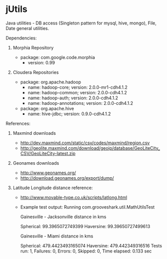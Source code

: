 jUtils
======

Java utilities - DB access (Singleton pattern for mysql, hive, mongo), File, Date general utilities.

Dependencies:

1. Morphia Repository  

    * package: com.google.code.morphia  
        - version: 0.99

2. Cloudera Repositories  

    * package: org.apache.hadoop  
        - name: hadoop-core; version: 2.0.0-mr1-cdh4.1.2  
        - name: hadoop-common; version: 2.0.0-cdh4.1.2  
        - name: hadoop-auth; version: 2.0.0-cdh4.1.2  
        - name: hadoop-annotations; version: 2.0.0-cdh4.1.2  
    * package: org.apache.hive  
        - name: hive-jdbc; version: 0.9.0-cdh4.1.2  


References:

1. Maxmind downloads
    * http://dev.maxmind.com/static/csv/codes/maxmind/region.csv
    * http://geolite.maxmind.com/download/geoip/database/GeoLiteCity_CSV/GeoLiteCity-latest.zip

2. Geonames downloads
    * http://www.geonames.org/
    * http://download.geonames.org/export/dump/

3. Latitude Longitude distance reference:

   * http://www.movable-type.co.uk/scripts/latlong.html
   * Example test output:
      Running com.grooveshark.util.MathUtilsTest

      Gainesville - Jacksonville distance in kms

      Spherical: 99.3965072749399
      Haversine: 99.39650727499613

      Gainesville - Miami distance in kms

      Spherical: 479.4423493165074
      Haversine: 479.442349316516
      Tests run: 1, Failures: 0, Errors: 0, Skipped: 0, Time elapsed: 0.133 sec

